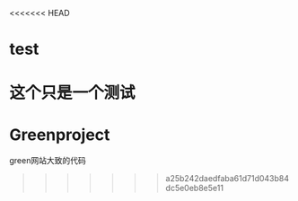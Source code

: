 <<<<<<< HEAD
# test
这个只是一个测试
=======
# Greenproject
green网站大致的代码
>>>>>>> a25b242daedfaba61d71d043b84dc5e0eb8e5e11
